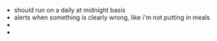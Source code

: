 * should run on a daily at midnight basis
* alerts when something is clearly wrong, like i'm not putting in meals
* 
* 


